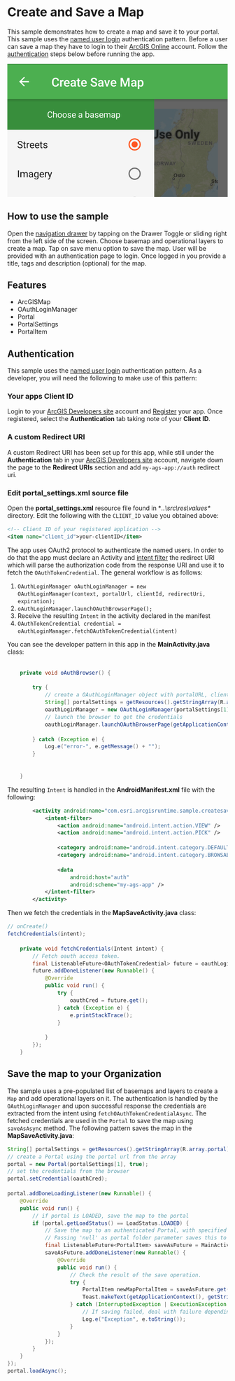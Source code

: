 # Create and Save a Map
This sample demonstrates how to create a map and save it to your portal. This sample uses the [named user login](https://developers.arcgis.com/authentication/#named-user-login) authentication pattern.  Before a user can save a map they have to login to their [ArcGIS Online](https://www.arcgis.com/) account. Follow the [authentication](#authentication) steps below before running the app.  

![author-map](create-save-map.png)

## How to use the sample
Open the [navigation drawer](https://developer.android.com/training/implementing-navigation/nav-drawer.html) by tapping on the Drawer Toggle or sliding right from the left side of the screen. Choose basemap and operational layers to create a map. Tap on save menu option to save the map. User will be provided with an authentication page to login.  Once logged in you provide a title, tags and description (optional) for the map.

## Features
* ArcGISMap
* OAuthLoginManager
* Portal
* PortalSettings
* PortalItem

## Authentication
This sample uses the [named user login](https://developers.arcgis.com/authentication/#named-user-login) authentication pattern.  As a developer, you will need the following to make use of this pattern:  

### Your apps **Client ID**
Login to your [ArcGIS Developers site](http://developers.arcgis.com) account and [Register](https://developers.arcgis.com/applications/#/new/) your app.  Once registered, select the **Authentication** tab taking note of your **Client ID**.

### A custom **Redirect URI**

A custom Redirect URI has been set up for this app, while still under the **Authentication** tab in your [ArcGIS Developers site](http://developers.arcgis.com) account, navigate down the page to the **Redirect URIs** section and add `my-ags-app://auth` redirect uri. 

### Edit **portal_settings.xml** source file
Open the **portal_settings.xml** resource file found in **..\src\res\values\** directory.  Edit the following with the `CLIENT_ID` value you obtained above:  

```xml
<!-- Client ID of your registered application --> 
<item name="client_id">your-clientID</item> 
```

The app uses OAuth2 protocol to authenticate the named users.  In order to do that the app must declare an Activity and [intent filter](https://developer.android.com/guide/components/intents-filters.html) the redirect URI which will parse the authorization code from the response URI and use it to fetch the `OAuthTokenCredential`.  The general workflow is as follows: 

1. `OAuthLoginManager oAuthLoginManager = new OAuthLoginManager(context, portalUrl, clientId, redirectUri, expiration);`
2. `oAuthLoginManager.launchOAuthBrowserPage();`
3. Receive the resulting `Intent` in the activity declared in the manifest
4. `OAuthTokenCredential credential = oAuthLoginManager.fetchOAuthTokenCredential(intent)`


You can see the developer pattern in this app in the **MainActivity.java** class:

```java

    private void oAuthBrowser() {

        try {
            // create a OAuthLoginManager object with portalURL, clientID, redirectUri and expiration
            String[] portalSettings = getResources().getStringArray(R.array.portal);
            oauthLoginManager = new OAuthLoginManager(portalSettings[1], portalSettings[2], portalSettings[3], 0);
            // launch the browser to get the credentials
            oauthLoginManager.launchOAuthBrowserPage(getApplicationContext());

        } catch (Exception e) {
            Log.e("error-", e.getMessage() + "");
        }


    }
```


The resulting `Intent` is handled in the **AndroidManifest.xml** file with the following:

```xml
        <activity android:name="com.esri.arcgisruntime.sample.createsavemap.MapSaveActivity">
            <intent-filter>
                <action android:name="android.intent.action.VIEW" />
                <action android:name="android.intent.action.PICK" />

                <category android:name="android.intent.category.DEFAULT" />
                <category android:name="android.intent.category.BROWSABLE" />

                <data
                    android:host="auth"
                    android:scheme="my-ags-app" />
            </intent-filter>
        </activity>

```

Then we fetch the credentials in the **MapSaveActivity.java** class:

```java
// onCreate()
fetchCredentials(intent);

    private void fetchCredentials(Intent intent) {
        // Fetch oauth access token.
        final ListenableFuture<OAuthTokenCredential> future = oauthLoginManager.fetchOAuthTokenCredentialAsync(intent);
        future.addDoneListener(new Runnable() {
            @Override
            public void run() {
                try {
                    oauthCred = future.get();
                } catch (Exception e) {
                    e.printStackTrace();
                }

            }
        });
    }

```

## Save the map to your Organization
The sample uses a pre-populated list of basemaps and layers to create a ```Map``` and add operational layers on it. The authentication is handled by the ```OAuthLoginManager``` and upon successful response the credentials are extracted from the intent using ```fetchOAuthTokenCredentialAsync```. The fetched credentials are used in the ```Portal``` to save the map using ```saveAsAsync``` method.  The following pattern saves the map in the **MapSaveActivity.java**:

```java
String[] portalSettings = getResources().getStringArray(R.array.portal);
// create a Portal using the portal url from the array
portal = new Portal(portalSettings[1], true);
// set the credentials from the browser
portal.setCredential(oauthCred);

portal.addDoneLoadingListener(new Runnable() {
    @Override
    public void run() {
        // if portal is LOADED, save the map to the portal
        if (portal.getLoadStatus() == LoadStatus.LOADED) {
            // Save the map to an authenticated Portal, with specified title, tags, description, and thumbnail.
            // Passing 'null' as portal folder parameter saves this to users root folder.
            final ListenableFuture<PortalItem> saveAsFuture = MainActivity.mMap.saveAsAsync(portal, null, mTitle, mTagsList, mDescription, null);
            saveAsFuture.addDoneListener(new Runnable() {
                @Override
                public void run() {
                    // Check the result of the save operation.
                    try {
                        PortalItem newMapPortalItem = saveAsFuture.get();
                        Toast.makeText(getApplicationContext(), getString(R.string.map_successful), Toast.LENGTH_SHORT).show();
                    } catch (InterruptedException | ExecutionException e) {
                        // If saving failed, deal with failure depending on the cause...
                        Log.e("Exception", e.toString());
                    }
                }
            });
        }
    }
});
portal.loadAsync();
```
